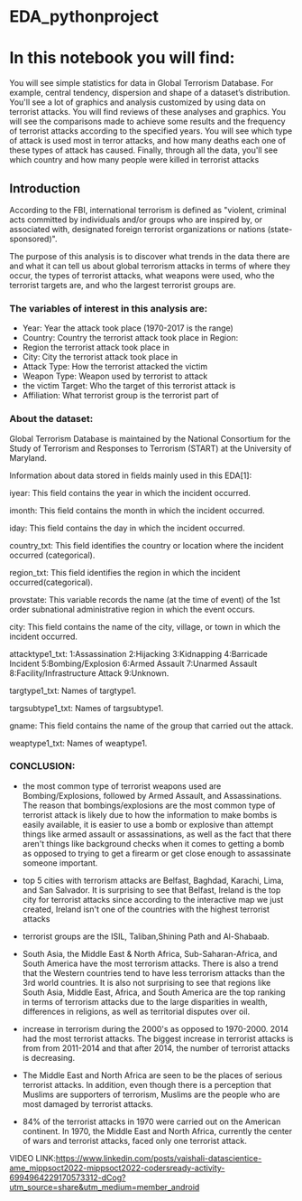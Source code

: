 # EDA_pythonproject

# In this notebook you will find:

You will see simple statistics for data in Global Terrorism Database. For example, central tendency, dispersion and shape of a dataset’s distribution.
You'll see a lot of graphics and analysis customized by using data on terrorist attacks. You will find reviews of these analyses and graphics.
You will see the comparisons made to achieve some results and the frequency of terrorist attacks according to the specified years.
You will see which type of attack is used most in terror attacks, and how many deaths each one of these types of attack has caused.
Finally, through all the data, you'll see which country and how many people were killed in terrorist attacks

## Introduction

According to the FBI, international terrorism is defined as "violent, criminal acts committed by individuals and/or groups who are inspired by, or associated with, designated foreign terrorist organizations or nations (state-sponsored)".

The purpose of this analysis is to discover what trends in the data there are and what it can tell us about global terrorism attacks in terms of where they occur, the types of terrorist attacks, what weapons were used, who the terrorist targets are, and who the largest terrorist groups are.

### The variables of interest in this analysis are:

- Year: Year the attack took place (1970-2017 is the range)
- Country: Country the terrorist attack took place in Region: 
- Region the terrorist attack took place in 
- City: City the terrorist attack took place in
- Attack Type: How the terrorist attacked the victim
- Weapon Type: Weapon used by terrorist to attack
- the victim Target: Who the target of this terrorist attack is 
- Affiliation: What terrorist group is the terrorist part of

### About the dataset:
Global Terrorism Database is maintained by the National Consortium for the Study of Terrorism and Responses to Terrorism (START) at the University of Maryland.

Information about data stored in fields mainly used in this EDA[1]:

iyear: This field contains the year in which the incident occurred.

imonth: This field contains the month in which the incident occurred.

iday: This field contains the day in which the incident occurred.

country_txt: This field identifies the country or location where the incident occurred (categorical).

region_txt: This field identifies the region in which the incident occurred(categorical).

provstate: This variable records the name (at the time of event) of the 1st order subnational administrative region in which the event occurs.

city: This field contains the name of the city, village, or town in which the incident occurred.

attacktype1_txt: 1:Assassination 2:Hijacking 3:Kidnapping 4:Barricade Incident 5:Bombing/Explosion 6:Armed Assault 7:Unarmed Assault 8:Facility/Infrastructure Attack 9:Unknown.

targtype1_txt: Names of targtype1.

targsubtype1_txt: Names of targsubtype1.

gname: This field contains the name of the group that carried out the attack.

weaptype1_txt: Names of weaptype1.

### CONCLUSION:
- the most common type of terrorist weapons used are Bombing/Explosions, followed by Armed Assault, and Assassinations. The reason that bombings/explosions are the most common type of terrorist attack is likely due to how the information to make bombs is easily available, it is easier to use a bomb or explosive than attempt things like armed assault or assassinations, as well as the fact that there aren't things like background checks when it comes to getting a bomb as opposed to trying to get a firearm or get close enough to assassinate someone important.

- top 5 cities with terrorism attacks are Belfast, Baghdad, Karachi, Lima, and San Salvador. It is surprising to see that Belfast, Ireland is the top city for terrorist attacks since according to the interactive map we just created, Ireland isn't one of the countries with the highest terrorist attacks

- terrorist groups are the ISIL, Taliban,Shining Path and Al-Shabaab.

- South Asia, the Middle East & North Africa, Sub-Saharan-Africa, and South America have the most terrorism attacks. There is also a trend that the Western countries tend to have less terrorism attacks than the 3rd world countries. It is also not surprising to see that regions like South Asia, Middle East, Africa, and South America are the top ranking in terms of terrorism attacks due to the large disparities in wealth, differences in religions, as well as territorial disputes over oil.

-  increase in terrorism during the 2000's as opposed to 1970-2000. 2014 had the most terrorist attacks. The biggest increase in terrorist attacks is from from 2011-2014 and that after 2014, the number of terrorist attacks is decreasing.

- The Middle East and North Africa are seen to be the places of serious terrorist attacks. In addition, even though there is a perception that Muslims are supporters of terrorism, Muslims are the people who are most damaged by terrorist attacks. 

- 84% of the terrorist attacks in 1970 were carried out on the American continent. In 1970, the Middle East and North Africa, currently the center of wars and terrorist attacks, faced only one terrorist attack.




VIDEO LINK:https://www.linkedin.com/posts/vaishali-datascientice-ame_mippsoct2022-mippsoct2022-codersready-activity-6994964229170573312-dCog?utm_source=share&utm_medium=member_android
